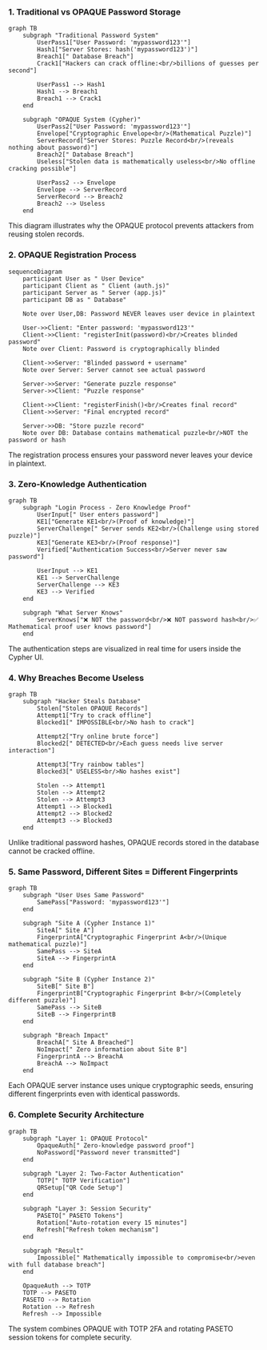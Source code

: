 
### 1. Traditional vs OPAQUE Password Storage

```mermaid
graph TB
    subgraph "Traditional Password System"
        UserPass1["User Password: 'mypassword123'"]
        Hash1["Server Stores: hash('mypassword123')"]
        Breach1[" Database Breach"]
        Crack1["Hackers can crack offline:<br/>billions of guesses per second"]
        
        UserPass1 --> Hash1
        Hash1 --> Breach1
        Breach1 --> Crack1
    end
    
    subgraph "OPAQUE System (Cypher)"
        UserPass2["User Password: 'mypassword123'"]
        Envelope["Cryptographic Envelope<br/>(Mathematical Puzzle)"]
        ServerRecord["Server Stores: Puzzle Record<br/>(reveals nothing about password)"]
        Breach2[" Database Breach"]
        Useless["Stolen data is mathematically useless<br/>No offline cracking possible"]
        
        UserPass2 --> Envelope
        Envelope --> ServerRecord
        ServerRecord --> Breach2
        Breach2 --> Useless
    end
```

This diagram illustrates why the OPAQUE protocol prevents attackers from reusing stolen records.

### 2. OPAQUE Registration Process

```mermaid
sequenceDiagram
    participant User as " User Device"
    participant Client as " Client (auth.js)"
    participant Server as " Server (app.js)"
    participant DB as " Database"
    
    Note over User,DB: Password NEVER leaves user device in plaintext
    
    User->>Client: "Enter password: 'mypassword123'"
    Client->>Client: "registerInit(password)<br/>Creates blinded password"
    Note over Client: Password is cryptographically blinded
    
    Client->>Server: "Blinded password + username"
    Note over Server: Server cannot see actual password
    
    Server->>Server: "Generate puzzle response"
    Server->>Client: "Puzzle response"
    
    Client->>Client: "registerFinish()<br/>Creates final record"
    Client->>Server: "Final encrypted record"
    
    Server->>DB: "Store puzzle record"
    Note over DB: Database contains mathematical puzzle<br/>NOT the password or hash
```

The registration process ensures your password never leaves your device in plaintext.

### 3. Zero-Knowledge Authentication

```mermaid
graph TB
    subgraph "Login Process - Zero Knowledge Proof"
        UserInput[" User enters password"]
        KE1["Generate KE1<br/>(Proof of knowledge)"]
        ServerChallenge[" Server sends KE2<br/>(Challenge using stored puzzle)"]
        KE3["Generate KE3<br/>(Proof response)"]
        Verified["Authentication Success<br/>Server never saw password"]
        
        UserInput --> KE1
        KE1 --> ServerChallenge
        ServerChallenge --> KE3
        KE3 --> Verified
    end
    
    subgraph "What Server Knows"
        ServerKnows["❌ NOT the password<br/>❌ NOT password hash<br/>✅ Mathematical proof user knows password"]
    end
```

The authentication steps are visualized in real time for users inside the Cypher UI.

### 4. Why Breaches Become Useless

```mermaid
graph TB
    subgraph "Hacker Steals Database"
        Stolen["Stolen OPAQUE Records"]
        Attempt1["Try to crack offline"]
        Blocked1[" IMPOSSIBLE<br/>No hash to crack"]
        
        Attempt2["Try online brute force"]
        Blocked2[" DETECTED<br/>Each guess needs live server interaction"]
        
        Attempt3["Try rainbow tables"]
        Blocked3[" USELESS<br/>No hashes exist"]
        
        Stolen --> Attempt1
        Stolen --> Attempt2  
        Stolen --> Attempt3
        Attempt1 --> Blocked1
        Attempt2 --> Blocked2
        Attempt3 --> Blocked3
    end
```

Unlike traditional password hashes, OPAQUE records stored in the database cannot be cracked offline.

### 5. Same Password, Different Sites = Different Fingerprints

```mermaid
graph TB
    subgraph "User Uses Same Password"
        SamePass["Password: 'mypassword123'"]
    end
    
    subgraph "Site A (Cypher Instance 1)"
        SiteA[" Site A"]
        FingerprintA["Cryptographic Fingerprint A<br/>(Unique mathematical puzzle)"]
        SamePass --> SiteA
        SiteA --> FingerprintA
    end
    
    subgraph "Site B (Cypher Instance 2)"
        SiteB[" Site B"]
        FingerprintB["Cryptographic Fingerprint B<br/>(Completely different puzzle)"]
        SamePass --> SiteB
        SiteB --> FingerprintB
    end
    
    subgraph "Breach Impact"
        BreachA[" Site A Breached"]
        NoImpact[" Zero information about Site B"]
        FingerprintA --> BreachA
        BreachA --> NoImpact
    end
```

Each OPAQUE server instance uses unique cryptographic seeds, ensuring different fingerprints even with identical passwords.

### 6. Complete Security Architecture

```mermaid
graph TB
    subgraph "Layer 1: OPAQUE Protocol"
        OpaqueAuth[" Zero-knowledge password proof"]
        NoPassword["Password never transmitted"]
    end
    
    subgraph "Layer 2: Two-Factor Authentication"
        TOTP[" TOTP Verification"]
        QRSetup["QR Code Setup"]
    end
    
    subgraph "Layer 3: Session Security"
        PASETO[" PASETO Tokens"]
        Rotation["Auto-rotation every 15 minutes"]
        Refresh["Refresh token mechanism"]
    end
    
    subgraph "Result"
        Impossible[" Mathematically impossible to compromise<br/>even with full database breach"]
    end
    
    OpaqueAuth --> TOTP
    TOTP --> PASETO
    PASETO --> Rotation
    Rotation --> Refresh
    Refresh --> Impossible
```

The system combines OPAQUE with TOTP 2FA and rotating PASETO session tokens for complete security.
